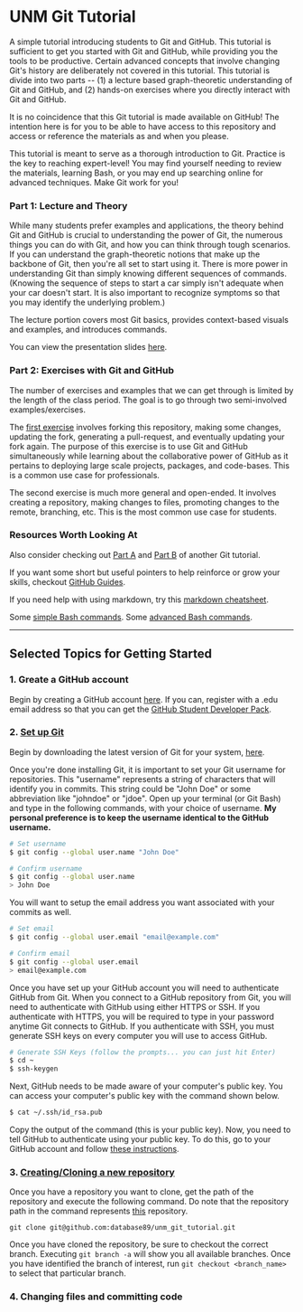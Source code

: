 # UNM Git Tutorial
A simple tutorial introducing students to Git and GitHub. This tutorial is sufficient to get you started with Git and GitHub, while
providing you the tools to be productive. Certain advanced concepts that involve changing Git's history are deliberately not covered in this tutorial. This tutorial is divide into two parts -- (1) a lecture based graph-theoretic understanding of Git and GitHub, and (2) hands-on exercises where you directly interact with Git and GitHub.

It is no coincidence that this Git tutorial is made available on GitHub! The intention here is for you to be able to have access to this repository and access or reference the materials as and when you please.

This tutorial is meant to serve as a thorough introduction to Git. Practice is the key to reaching expert-level! You may find yourself needing to  review the materials, learning Bash, or you may end up searching online for advanced techniques. Make Git work for you!

### Part 1: Lecture and Theory
While many students prefer examples and applications, the theory behind Git and GitHub is crucial to understanding the power of Git, the numerous things you can do with Git, and how you can think through tough scenarios. If you can understand the graph-theoretic notions that make up the backbone of Git, then you're all set to start using it. There is more power in understanding Git than simply knowing different sequences of commands. (Knowing the sequence of steps to start a car simply isn't adequate when your car doesn't start. It is also important to recognize symptoms so that you may identify the underlying problem.)

The lecture portion covers most Git basics, provides context-based visuals and examples, and introduces commands.

You can view the presentation slides [here](https://database89.github.io/unm_git_tutorial/Presentation/Introduction%20to%20Git%20for%20Version%20Control.pdf).

### Part 2: Exercises with Git and GitHub
The number of exercises and examples that we can get through is limited by the length of the class period. The goal is to go through two semi-involved examples/exercises. 

The [first exercise](https://github.com/database89/unm_git_tutorial/blob/master/Tutorial/Tutorial_Instructions.md) involves forking this repository, making some changes, updating the fork, generating a pull-request, and eventually updating your fork again. The purpose of this exercise is to use Git and GitHub simultaneously while learning about the collaborative power of GitHub as it pertains to deploying large scale projects, packages, and code-bases. This is a common use case for professionals.

The second exercise is much more general and open-ended. It involves creating a repository, making changes to files, promoting changes to the remote, branching, etc. This is the most common use case for students.

### Resources Worth Looking At
Also consider checking out [Part A](https://codeburst.io/git-good-part-a-e0d826286a2a) and [Part B](https://codeburst.io/git-good-a-practical-introduction-to-git-and-github-in-git-we-trust-f18fa263ec48) of another Git tutorial.

If you want some short but useful pointers to help reinforce or grow your skills, checkout [GitHub Guides](https://guides.github.com/).

If you need help with using markdown, try this [markdown cheatsheet](https://github.com/adam-p/markdown-here/wiki/Markdown-Cheatsheet).

Some [simple Bash commands](https://hackernoon.com/top-10-bash-file-system-commands-you-cant-live-without-4cd937bd7df1).
Some [advanced Bash commands](https://dev.to/awwsmm/101-bash-commands-and-tips-for-beginners-to-experts-30je).

---

## Selected Topics for Getting Started
### 1. Greate a GitHub account
Begin by creating a GitHub account [here](https://github.com/join?source=header-home). If you can, register with a .edu email address so that you can get the [GitHub Student Developer Pack](https://education.github.com/pack).

### 2. [Set up Git](https://help.github.com/en/github/getting-started-with-github/set-up-git#setting-up-git)
Begin by downloading the latest version of Git for your system, [here](https://git-scm.com/downloads).

Once you're done installing Git, it is important to set your Git username for repositories. This "username" represents a string of characters that will identify you in commits. This string could be "John Doe" or some abbreviation like "johndoe" or "jdoe". Open up your terminal (or Git Bash) and type in the following commands, with your choice of username. **My personal preference is to keep the username identical to the GitHub username.**
```bash
# Set username
$ git config --global user.name "John Doe"

# Confirm username
$ git config --global user.name
> John Doe
```

You will want to setup the email address you want associated with your commits as well.
```bash
# Set email
$ git config --global user.email "email@example.com"

# Confirm email
$ git config --global user.email 
> email@example.com
```

Once you have set up your GitHub account you will need to authenticate GitHub from Git. When you connect to a GitHub repository from Git, you will need to authenticate with GitHub using either HTTPS or SSH. If you authenticate with HTTPS, you will be required to type in your password anytime Git connects to GitHub. If you authenticate with SSH, you must generate SSH keys on every computer you will use to access GitHub.
```bash
# Generate SSH Keys (follow the prompts... you can just hit Enter)
$ cd ~
$ ssh-keygen
```
Next, GitHub needs to be made aware of your computer's public key. You can access your computer's public key with the command shown below.
```bash
$ cat ~/.ssh/id_rsa.pub
```
Copy the output of the command (this is your public key). Now, you need to tell GitHub to authenticate using your public key. To do this, go to your GitHub account and follow [these instructions](https://help.github.com/en/github/authenticating-to-github/adding-a-new-ssh-key-to-your-github-account).

### 3. [Creating/Cloning a new repository](https://help.github.com/en/github/getting-started-with-github/create-a-repo)
Once you have a repository you want to clone, get the path of the repository and execute the following command. Do note that the repository path in the command represents [this](https://github.com/database89/unm_git_tutorial/) repository.

`git clone git@github.com:database89/unm_git_tutorial.git`

Once you have cloned the repository, be sure to checkout the correct branch. Executing `git branch -a` will show you all available branches. Once you have identified the branch of interest, run `git checkout <branch_name>` to select that particular branch.
### 4. Changing files and committing code


